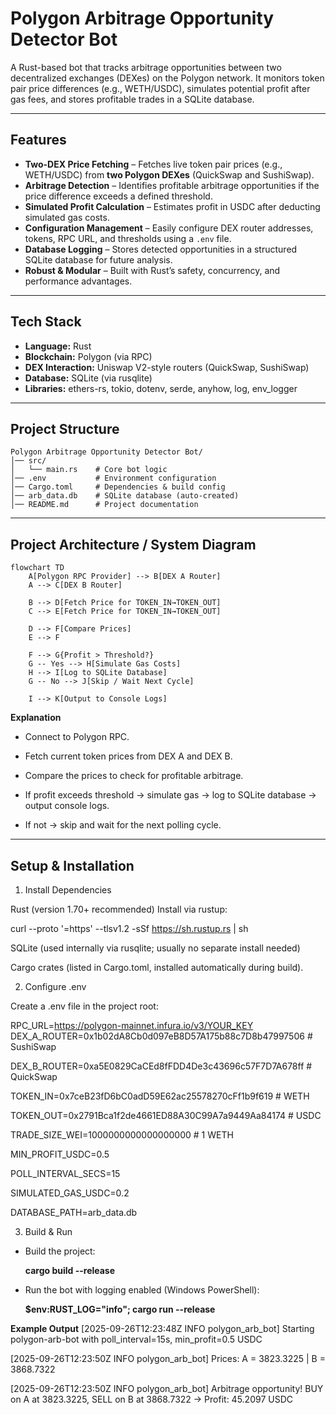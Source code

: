 # Polygon Arbitrage Opportunity Detector Bot

A Rust-based bot that tracks arbitrage opportunities between two decentralized exchanges (DEXes) on the Polygon network. It monitors token pair price differences (e.g., WETH/USDC), simulates potential profit after gas fees, and stores profitable trades in a SQLite database.

---

## Features

- **Two-DEX Price Fetching** – Fetches live token pair prices (e.g., WETH/USDC) from **two Polygon DEXes** (QuickSwap and SushiSwap).  
- **Arbitrage Detection** – Identifies profitable arbitrage opportunities if the price difference exceeds a defined threshold.  
- **Simulated Profit Calculation** – Estimates profit in USDC after deducting simulated gas costs.  
- **Configuration Management** – Easily configure DEX router addresses, tokens, RPC URL, and thresholds using a `.env` file.  
- **Database Logging** – Stores detected opportunities in a structured SQLite database for future analysis.  
- **Robust & Modular** – Built with Rust’s safety, concurrency, and performance advantages.  

---

## Tech Stack

- **Language:** Rust  
- **Blockchain:** Polygon (via RPC)  
- **DEX Interaction:** Uniswap V2-style routers (QuickSwap, SushiSwap)  
- **Database:** SQLite (via rusqlite)  
- **Libraries:** ethers-rs, tokio, dotenv, serde, anyhow, log, env_logger  

---

## Project Structure

```plaintext
Polygon Arbitrage Opportunity Detector Bot/
│── src/
│   └── main.rs    # Core bot logic
│── .env           # Environment configuration
│── Cargo.toml     # Dependencies & build config
│── arb_data.db    # SQLite database (auto-created)
│── README.md      # Project documentation
```

---

## Project Architecture / System Diagram


```mermaid
flowchart TD
    A[Polygon RPC Provider] --> B[DEX A Router]
    A --> C[DEX B Router]

    B --> D[Fetch Price for TOKEN_IN→TOKEN_OUT]
    C --> E[Fetch Price for TOKEN_IN→TOKEN_OUT]

    D --> F[Compare Prices]
    E --> F

    F --> G{Profit > Threshold?}
    G -- Yes --> H[Simulate Gas Costs]
    H --> I[Log to SQLite Database]
    G -- No --> J[Skip / Wait Next Cycle]

    I --> K[Output to Console Logs]                                                                                               
```

 **Explanation**

- Connect to Polygon RPC.

- Fetch current token prices from DEX A and DEX B.

- Compare the prices to check for profitable arbitrage.

- If profit exceeds threshold → simulate gas → log to SQLite database → output console logs.

- If not → skip and wait for the next polling cycle.

---

## Setup & Installation
1. Install Dependencies

Rust (version 1.70+ recommended)
Install via rustup:

curl --proto '=https' --tlsv1.2 -sSf https://sh.rustup.rs | sh


SQLite (used internally via rusqlite; usually no separate install needed)

Cargo crates (listed in Cargo.toml, installed automatically during build).

2. Configure .env

Create a .env file in the project root:

RPC_URL=https://polygon-mainnet.infura.io/v3/YOUR_KEY
DEX_A_ROUTER=0x1b02dA8Cb0d097eB8D57A175b88c7D8b47997506   # SushiSwap

DEX_B_ROUTER=0xa5E0829CaCEd8fFDD4De3c43696c57F7D7A678ff   # QuickSwap

TOKEN_IN=0x7ceB23fD6bC0adD59E62ac25578270cFf1b9f619       # WETH

TOKEN_OUT=0x2791Bca1f2de4661ED88A30C99A7a9449Aa84174      # USDC

TRADE_SIZE_WEI=1000000000000000000   # 1 WETH

MIN_PROFIT_USDC=0.5

POLL_INTERVAL_SECS=15

SIMULATED_GAS_USDC=0.2

DATABASE_PATH=arb_data.db


3. Build & Run

- Build the project:

  **cargo build --release**


- Run the bot with logging enabled (Windows PowerShell):

  **$env:RUST_LOG="info"; cargo run --release**

**Example Output**
[2025-09-26T12:23:48Z INFO  polygon_arb_bot] Starting polygon-arb-bot with poll_interval=15s, min_profit=0.5 USDC

[2025-09-26T12:23:50Z INFO  polygon_arb_bot] Prices: A = 3823.3225 | B = 3868.7322

[2025-09-26T12:23:50Z INFO  polygon_arb_bot]  Arbitrage opportunity! BUY on A at 3823.3225, SELL on B at 3868.7322 → Profit: 45.2097 USDC




